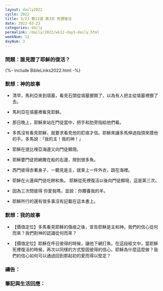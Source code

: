 ```yaml
---
layout: daily2022
cycle: 2022
title: 3/23 第12週 第3天 死裡復活
date: 2022-03-23
categories: daily
permalink: /daily/2022/wk12-day3-daily.html
weekNum: 12
dayNum: 3
---
```


### 問題：誰見證了耶穌的復活？

{%- include BibleLinks2022.html -%}

### 默想：神的故事
+ 清早，馬利亞來到墳墓，看見石頭從墳墓挪開了，以為有人把主從墳墓裡挪了去。

+ 馬利亞在墳墓裡看見耶穌。

+ 那日晚上，耶穌來站在門徒當中，把手和肋旁指給他們看。

+ 多馬沒有看見耶穌，就要求看見他的釘痕才信。耶穌來讓多馬伸過指頭來摸他的手。多馬說：「我的主！我的神！」

+ 耶穌在提比哩亞海邊又向門徒顯現。

+ 耶穌要門徒把網撒在船的右邊，撈到很多魚。

+ 西門彼得赤著身子，一聽見是主，就束上一件外衣，跳在海裡。

+ 耶穌在火邊與門徒吃餅和魚。 耶穌從死裡復活以後向門徒顯現，這是第三次。

+ 因為三次問彼得 你愛我嗎，並說：你餵養我的羊。

+ 耶穌所行的還有很多事沒有記載在這本書上。


### 默想：我的故事
+ 【價值定位】多馬看見耶穌的傷痕之後，宣告耶穌是主和神。我們的信心從何而來？我們對神的認識從何而來？

+ 【價值定位】耶穌在呼召彼得的時候，讓他下網打魚。在這段經文中，當耶穌死裡復活的時候，再次以同樣的方式堅固彼得的信心。耶穌為什麼這麼做？我們的信心如何可以通過回到那起初的愛而得以堅定？

### 禱告：

### 筆記與生活回應：


